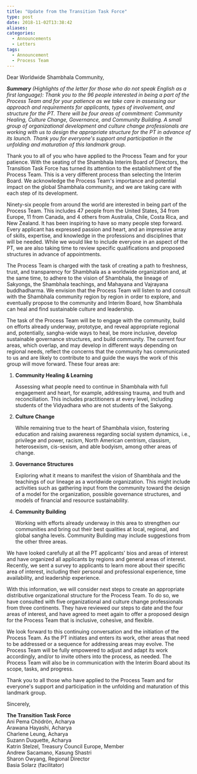 ```yaml
---
title: "Update from the Transition Task Force"
type: post
date: 2018-11-02T13:38:42
aliases:
categories:
  - Announcements
  - Letters
tags:
  - Announcement
  - Process Team
---
```


Dear Worldwide Shambhala Community,

**_Summary_** *(Highlights of the letter for those who do not speak English as a first language): Thank you to the 96 people interested in being a part of the Process Team and for your patience as we take care in assessing our approach and requirements for applicants, types of involvement, and structure for the PT. There will be four areas of commitment: Community Healing, Culture Change, Governance, and Community Building. A small group of organizational development and culture change professionals are working with us to design the appropriate structure for the PT in advance of its launch. Thank you for everyone's support and participation in the unfolding and maturation of this landmark group.*

Thank you to all of you who have applied to the Process Team and for your patience. With the seating of the Shambhala Interim Board of Directors, the Transition Task Force has turned its attention to the establishment of the Process Team. This is a very different process than selecting the Interim Board. We acknowledge the Process Team's importance and potential impact on the global Shambhala community, and we are taking care with each step of its development.

Ninety-six people from around the world are interested in being part of the Process Team. This includes 47 people from the United States, 34 from Europe, 11 from Canada, and 4 others from Australia, Chile, Costa Rica, and New Zealand. It has been inspiring to have so many people step forward. Every applicant has expressed passion and heart, and an impressive array of skills, expertise, and knowledge in the professions and disciplines that will be needed. While we would like to include everyone in an aspect of the PT, we are also taking time to review specific qualifications and proposed structures in advance of appointments.       

The Process Team is charged with the task of creating a path to freshness, trust, and transparency for Shambhala as a worldwide organization and, at the same time, to adhere to the vision of Shambhala, the lineage of Sakyongs, the Shambhala teachings, and Mahayana and Vajrayana buddhadharma. We envision that the Process Team will listen to and consult with the Shambhala community region by region in order to explore, and eventually propose to the community and Interim Board, how Shambhala can heal and find sustainable culture and leadership.

The task of the Process Team will be to engage with the community, build on efforts already underway, prototype, and reveal appropriate regional and, potentially, sangha-wide ways to heal, be more inclusive, develop sustainable governance structures, and build community. The current four areas, which overlap, and may develop in different ways depending on regional needs, reflect the concerns that the community has communicated to us and are likely to contribute to and guide the ways the work of this group will move forward. These four areas are:

1. **Community Healing & Learning**

    Assessing what people need to continue in Shambhala with full engagement and heart, for example, addressing trauma, and truth and reconciliation. This includes practitioners at every level, including students of the Vidyadhara who are not students of the Sakyong.

1. **Culture Change**

    While remaining true to the heart of Shambhala vision, fostering education and raising awareness regarding social system dynamics, i.e., privilege and power, racism, North American centrism, classism, heterosexism, cis-sexism, and able bodyism, among other areas of change.

1. **Governance Structures**

    Exploring what it means to manifest the vision of Shambhala and the teachings of our lineage as a worldwide organization. This might include activities such as gathering input from the community toward the design of a model for the organization, possible governance structures, and models of financial and resource sustainability.

1. **Community Building**

    Working with efforts already underway in this area to strengthen our communities  and bring out their best qualities at local, regional, and global sangha levels. Community Building may include suggestions from the other three areas.

We have looked carefully at all the PT applicants' bios and areas of interest and have organized all applicants by regions and general areas of interest. Recently, we sent a survey to applicants to learn more about their specific area of interest, including their personal and professional experience, time availability, and leadership experience.

With this information, we will consider next steps to create an appropriate distributive organizational structure for the Process Team. To do so, we have consulted with five organizational and culture change professionals from three continents. They have reviewed our steps to date and the four areas of interest, and have agreed to meet again to offer a proposed design for the Process Team that is inclusive, cohesive, and flexible.

We look forward to this continuing conversation and the initiation of the Process Team. As the PT initiates and enters its work, other areas that need to be addressed or a sequence for addressing areas may evolve. The Process Team will be fully empowered to adjust and adapt its work accordingly, and/or to invite others into the process, as needed. The Process Team will also be in communication with the Interim Board about its scope, tasks, and progress.

Thank you to all those who have applied to the Process Team and for everyone's support and participation in the unfolding and maturation of this landmark group.

Sincerely,

**The Transition Task Force** \
Ani Pema Chödrön, Acharya \
Arawana Hayashi, Acharya \
Charlene Leung, Acharya \
Suzann Duquette, Acharya \
Katrin Stelzel, Treasury Council Europe, Member \
Andrew Sacamano, Kasung Shastri \
Sharon Owyang, Regional Director \
Basia Solarz (facilitator)
